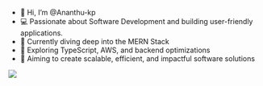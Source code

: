 - 👋 Hi, I’m @Ananthu-kp  
- 💻 Passionate about Software Development and building user-friendly applications.
- 🌱 Currently diving deep into the MERN Stack  
- 🚀 Exploring TypeScript, AWS, and backend optimizations  
- 🎯 Aiming to create scalable, efficient, and impactful software solutions  
 

[![](https://visitcount.itsvg.in/api?id=Ananthu-kp&label=Profile%20Views&pretty=false)](https://visitcount.itsvg.in)  

<!---
Ananthu-kp/Ananthu-kp is a ✨ special ✨ repository because its `README.md` (this file) appears on your GitHub profile.
You can click the Preview link to take a look at your changes.
--->
